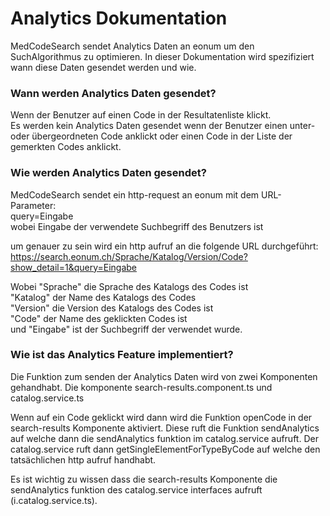 # Analytics Dokumentation

MedCodeSearch sendet Analytics Daten an eonum um den SuchAlgorithmus zu optimieren. In dieser Dokumentation wird spezifiziert wann diese Daten gesendet werden und wie.


### Wann werden Analytics Daten gesendet?

Wenn der Benutzer auf einen Code in der Resultatenliste klickt.  
Es werden kein Analytics Daten gesendet wenn der Benutzer einen unter- oder übergeordneten Code anklickt oder einen Code in der Liste der gemerkten Codes anklickt.


### Wie werden Analytics Daten gesendet?

MedCodeSearch sendet ein http-request an eonum mit dem URL-Parameter:  
query=Eingabe  
wobei Eingabe der verwendete Suchbegriff des Benutzers ist

um genauer zu sein wird ein http aufruf an die folgende URL durchgeführt:  
https://search.eonum.ch/Sprache/Katalog/Version/Code?show_detail=1&query=Eingabe

Wobei "Sprache" die Sprache des Katalogs des Codes ist  
"Katalog" der Name des Katalogs des Codes  
"Version" die Version des Katalogs des Codes ist  
"Code" der Name des geklickten Codes ist   
und "Eingabe" ist der Suchbegriff der verwendet wurde.  


### Wie ist das Analytics Feature implementiert?

Die Funktion zum senden der Analytics Daten wird von zwei Komponenten gehandhabt. Die komponente search-results.component.ts und catalog.service.ts 

Wenn auf ein Code geklickt wird dann wird die Funktion openCode in der search-results Komponente aktiviert. Diese ruft die Funktion sendAnalytics auf welche dann die sendAnalytics funktion im catalog.service aufruft. Der catalog.service ruft dann getSingleElementForTypeByCode auf welche den tatsächlichen http aufruf handhabt.

Es ist wichtig zu wissen dass die search-results Komponente die sendAnalytics funktion des catalog.service interfaces aufruft (i.catalog.service.ts).
